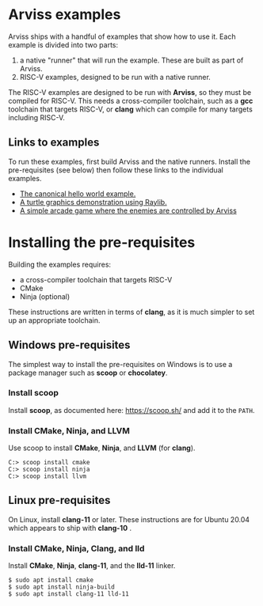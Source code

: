 # Arviss examples

Arviss ships with a handful of examples that show how to use it. Each example is divided into two parts:

1. a native "runner" that will run the example. These are built as part of Arviss.
2. RISC-V examples, designed to be run with a native runner.

The RISC-V examples are designed to be run with **Arviss**, so they must be compiled for RISC-V. This needs a
cross-compiler toolchain, such as a **gcc** toolchain that targets RISC-V, or **clang** which can compile for many
targets including RISC-V.

## Links to examples

To run these examples, first build Arviss and the native runners. Install the pre-requisites (see below) then follow
these links to the individual examples.

- [The canonical hello world example.](hello_world/arviss/README.md)
- [A turtle graphics demonstration using Raylib.](turtles/arviss/README.md)
- [A simple arcade game where the enemies are controlled by Arviss](examples/very_angry_robots/arviss/README.md)

# Installing the pre-requisites

Building the examples requires:

- a cross-compiler toolchain that targets RISC-V
- CMake
- Ninja (optional)

These instructions are written in terms of **clang**, as it is much simpler to set up an appropriate toolchain.

## Windows pre-requisites

The simplest way to install the pre-requisites on Windows is to use a package manager such as **scoop** or
**chocolatey**.

### Install scoop

Install **scoop**, as documented here: https://scoop.sh/ and add it to the `PATH`.

### Install CMake, Ninja, and LLVM

Use scoop to install **CMake**, **Ninja**, and **LLVM** (for **clang**).

```
C:> scoop install cmake
C:> scoop install ninja
C:> scoop install llvm
```

## Linux pre-requisites

On Linux, install **clang-11** or later. These instructions are for Ubuntu 20.04 which appears to ship with **clang-10**
.

### Install CMake, Ninja, Clang, and lld

Install **CMake**, **Ninja**, **clang-11**, and the **lld-11** linker.

```shell
$ sudo apt install cmake
$ sudo apt install ninja-build
$ sudo apt install clang-11 lld-11
```
